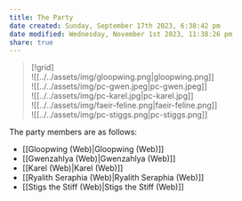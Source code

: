 ```yaml
---
title: The Party
date created: Sunday, September 17th 2023, 6:38:42 pm
date modified: Wednesday, November 1st 2023, 11:38:26 pm
share: true
---
```



> [!grid]  
> ![[../../assets/img/gloopwing.png|gloopwing.png]]  
> ![[../../assets/img/pc-gwen.jpeg|pc-gwen.jpeg]]  
> ![[../../assets/img/pc-karel.jpg|pc-karel.jpg]]  
> ![[../../assets/img/faeir-feline.png|faeir-feline.png]]  
> ![[../../assets/img/pc-stiggs.png|pc-stiggs.png]]

The party members are as follows: 

- [[Gloopwing (Web)|Gloopwing (Web)]]
- [[Gwenzahlya (Web)|Gwenzahlya (Web)]]
- [[Karel (Web)|Karel (Web)]]
- [[Ryalith Seraphia (Web)|Ryalith Seraphia (Web)]]
- [[Stigs the Stiff (Web)|Stigs the Stiff (Web)]]

